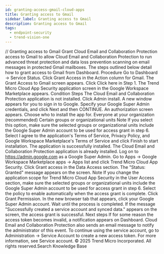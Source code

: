 ```yaml
---
id: granting-access-gmail-cloud-apps
title: Granting access to Gmail
sidebar_label: Granting access to Gmail
description: Granting access to Gmail
tags:
  - endpoint-security
  - trend-vision-one
---
```


/*<![CDATA[*/ $('#title').html($('meta[name=map-description]').attr('content')); /*]]>*/ Granting access to Gmail Grant Cloud Email and Collaboration Protection access to Gmail to allow Cloud Email and Collaboration Protection to run advanced threat protection and data loss prevention scanning on email messages in protected Gmail mailboxes. The steps outlined below detail how to grant access to Gmail from Dashboard. Procedure Go to Dashboard → Service Status. Click Grant Access in the Action column for Gmail. The Grant Access to Gmail screen appears. Click Click here in Step 1. The Trend Micro Cloud App Security application screen in the Google Workspace Marketplace appears. Condition Steps The Cloud Email and Collaboration Protection application is not installed. Click Admin install. A new window appears for you to sign in to Google. Specify your Google Super Admin credentials, and click Next and then CONTINUE. An authorization screen appears. Choose who to install the app for. Everyone at your organization (recommended) Certain groups or organizational units Note If you select this option, make sure the selected groups or organizational units include the Google Super Admin account to be used for access grant in step 6. Select I agree to the application's Terms of Service, Privacy Policy, and Google Workspace Marketplace's Terms of Service and click Finish to start installation. The application is successfully installed. The Cloud Email and Collaboration Protection application is already installed. Log on to https://admin.google.com as a Google Super Admin. Go to Apps → Google Workspace Marketplace apps → Apps list and click Trend Micro Cloud App Security. Click Grant access in the Data Access section. The "Status: Granted" message appears on the screen. Note If you change the application scope for Trend Micro Cloud App Security in the User Access section, make sure the selected groups or organizational units include the Google Super Admin account to be used for access grant in step 6. Select the policy to enable automatically when the access grant is complete. Click Grant Permission. In the new browser tab that appears, click your Google Super Admin account. Wait until the process is completed. If the message "Successfully created a service account and synced data." appears on the screen, the access grant is successful. Next steps If for some reason the access token becomes invalid, a notification appears on Dashboard. Cloud Email and Collaboration Protection also sends an email message to notify the administrator of this event. To continue using the service account, go to Administration → Service Account to create a new access token. For more information, see Service account. © 2025 Trend Micro Incorporated. All rights reserved.Search Knowledge Base